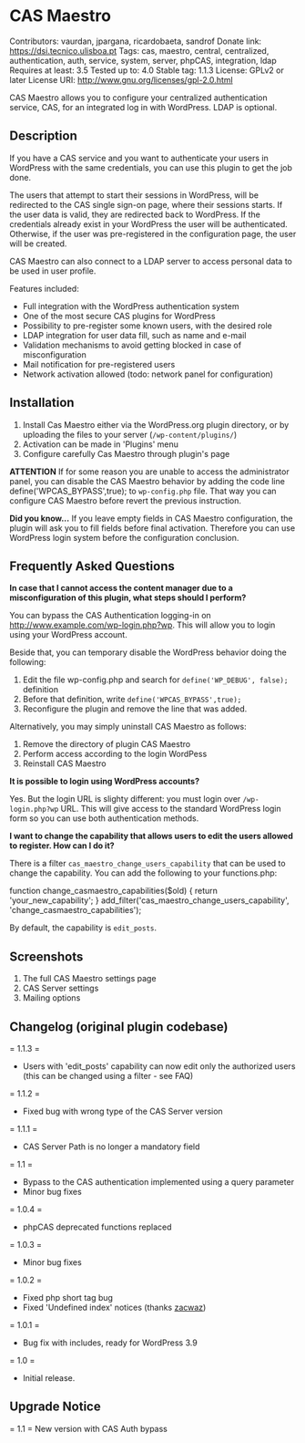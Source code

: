 # CAS Maestro
Contributors: vaurdan, jpargana, ricardobaeta, sandrof
Donate link: https://dsi.tecnico.ulisboa.pt
Tags: cas, maestro, central, centralized, authentication, auth, service, system, server, phpCAS, integration, ldap
Requires at least: 3.5
Tested up to: 4.0
Stable tag: 1.1.3
License: GPLv2 or later
License URI: http://www.gnu.org/licenses/gpl-2.0.html

CAS Maestro allows you to configure your centralized authentication service, CAS, for an integrated log in with WordPress. LDAP is optional.

## Description

If you have a CAS service and you want to authenticate your users in WordPress with the same credentials, you can use this plugin to get the job done.

The users that attempt to start their sessions in WordPress, will be redirected to the CAS single sign-on page, where their sessions starts. If the user data is valid, they are redirected back to WordPress. If the credentials already exist in your WordPress the user will be authenticated. Otherwise, if the user was pre-registered in the configuration page, the user will be created.

CAS Maestro can also connect to a LDAP server to access personal data to be used in user profile.

Features included:

* Full integration with the WordPress authentication system
* One of the most secure CAS plugins for WordPress
* Possibility to pre-register some known users, with the desired role
* LDAP integration for user data fill, such as name and e-mail
* Validation mechanisms to avoid getting blocked in case of misconfiguration
* Mail notification for pre-registered users
* Network activation allowed (todo: network panel for configuration)

## Installation

1. Install Cas Maestro either via the WordPress.org plugin directory, or by uploading the files to your server (`/wp-content/plugins/`)
2. Activation can be made in 'Plugins' menu
3. Configure carefully Cas Maestro through plugin's page

**ATTENTION** If for some reason you are unable to access the administrator panel, you can disable the CAS Maestro behavior by adding the code line define('WPCAS_BYPASS',true); to `wp-config.php` file. That way you can configure CAS Maestro before revert the previous instruction.

**Did you know...** If you leave empty fields in CAS Maestro configuration, the plugin will ask you to fill fields before final activation. Therefore you can use WordPress login system before the configuration conclusion.

## Frequently Asked Questions

**In case that I cannot access the content manager due to a misconfiguration of this plugin, what steps should I perform?**

You can bypass the CAS Authentication logging-in on http://www.example.com/wp-login.php?wp. This will allow you to login using your WordPress account.

Beside that, you can temporary disable the WordPress behavior doing the following:

1. Edit the file wp-config.php and search for `define('WP_DEBUG', false);` definition
2. Before that definition, write `define('WPCAS_BYPASS',true);`
3. Reconfigure the plugin and remove the line that was added.

Alternatively, you may simply uninstall CAS Maestro as follows:

1. Remove the directory of plugin CAS Maestro
2. Perform access according to the login WordPess
3. Reinstall CAS Maestro

**It is possible to login using WordPress accounts?**

Yes. But the login URL is slighty different: you must login over `/wp-login.php?wp` URL. This will give access to the standard WordPress login form so you can use both authentication methods.

**I want to change the capability that allows users to edit the users allowed to register. How can I do it?**

There is a filter `cas_maestro_change_users_capability` that can be used to change the capability. You can add the following to your functions.php:

  function change_casmaestro_capabilities($old) {
    return 'your_new_capability';
  }
  add_filter('cas_maestro_change_users_capability', 'change_casmaestro_capabilities');

By default, the capability is `edit_posts`.

## Screenshots

1. The full CAS Maestro settings page
2. CAS Server settings
3. Mailing options

## Changelog (original plugin codebase)

= 1.1.3 =
* Users with 'edit_posts' capability can now edit only the authorized users (this can be changed using a filter - see FAQ)

= 1.1.2 =
* Fixed bug with wrong type of the CAS Server version

= 1.1.1 =
* CAS Server Path is no longer a mandatory field

= 1.1 =
* Bypass to the CAS authentication implemented using a query parameter
* Minor bug fixes

= 1.0.4 =
* phpCAS deprecated functions replaced

= 1.0.3 =
* Minor bug fixes

= 1.0.2 =
* Fixed php short tag bug
* Fixed 'Undefined index' notices (thanks [zacwaz](http://wordpress.org/support/profile/zacwaz))

= 1.0.1 =
* Bug fix with includes, ready for WordPress 3.9

= 1.0 =
* Initial release.

## Upgrade Notice

= 1.1 =
New version with CAS Auth bypass
